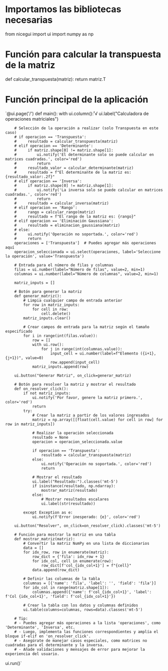 # Importamos las bibliotecas necesarias

from nicegui import ui
import numpy as np

# Función para calcular la transpuesta de la matriz

def calcular_transpuesta(matriz):
    return matriz.T

# Función principal de la aplicación

`@ui.page('/')
def main():
    with ui.column():˚√
        ui.label("Calculadora de operaciones matriciales")

        # Selección de la operación a realizar (solo Transpuesta en este caso)
        # if operacion == 'Transpuesta':
        #     resultado = calcular_transpuesta(matriz)
        # elif operacion == 'Determinante':
        #     if matriz.shape[0] != matriz.shape[1]:
        #         ui.notify('El determinante solo se puede calcular en matrices cuadradas.', color='red')
        #         return
        #     resultado_valor = calcular_determinante(matriz)
        #     resultado = f"El determinante de la matriz es: {resultado_valor:.2f}"
        # elif operacion == 'Inversa':
        #     if matriz.shape[0] != matriz.shape[1]:
        #         ui.notify('La inversa solo se puede calcular en matrices cuadradas.', color='red')
        #         return
        #     resultado = calcular_inversa(matriz)
        # elif operacion == 'Rango':
        #     rango = calcular_rango(matriz)
        #     resultado = f"El rango de la matriz es: {rango}"
        # elif operacion == 'Eliminación Gaussiana':
        #     resultado = eliminacion_gaussiana(matriz)
        # else:
        #     ui.notify('Operación no soportada.', color='red')
        #     return
        operaciones = ['Transpuesta']  # Puedes agregar más operaciones aquí
        operacion_seleccionada = ui.select(operaciones, label='Seleccione la operación', value='Transpuesta')

        # Entrada para el número de filas y columnas
        filas = ui.number(label="Número de filas", value=2, min=1)
        columnas = ui.number(label="Número de columnas", value=2, min=1)

        matriz_inputs = []

        # Botón para generar la matriz
        def generar_matriz():
            # Limpia cualquier campo de entrada anterior
            for row in matriz_inputs:
                for cell in row:
                    cell.delete()
            matriz_inputs.clear()

            # Crear campos de entrada para la matriz según el tamaño especificado
            for i in range(int(filas.value)):
                row = []
                with ui.row():
                    for j in range(int(columnas.value)):
                        input_cell = ui.number(label=f"Elemento ({i+1},{j+1})", value=0)
                        row.append(input_cell)
                matriz_inputs.append(row)

        ui.button("Generar Matriz", on_click=generar_matriz)

        # Botón para resolver la matriz y mostrar el resultado
        def on_resolver_click():
            if not matriz_inputs:
                ui.notify('Por favor, genere la matriz primero.', color='red')
                return
            try:
                # Crear la matriz a partir de los valores ingresados
                matriz = np.array([[float(cell.value) for cell in row] for row in matriz_inputs])

                # Realizar la operación seleccionada
                resultado = None
                operacion = operacion_seleccionada.value

                if operacion == 'Transpuesta':
                    resultado = calcular_transpuesta(matriz)
                else:
                    ui.notify('Operación no soportada.', color='red')
                    return

                # Mostrar el resultado
                ui.label("Resultado:").classes('mt-5')
                if isinstance(resultado, np.ndarray):
                    mostrar_matriz(resultado)
                else:
                    # Mostrar resultados escalares
                    ui.label(str(resultado))

            except Exception as e:
                ui.notify(f'Error inesperado: {e}', color='red')

        ui.button("Resolver", on_click=on_resolver_click).classes('mt-5')

        # Función para mostrar la matriz en una tabla
        def mostrar_matriz(matriz):
            # Convertir la matriz NumPy en una lista de diccionarios
            data = []
            for idx_row, row in enumerate(matriz):
                row_dict = {'fila': idx_row + 1}
                for idx_col, cell in enumerate(row):
                    row_dict[f'col_{idx_col+1}'] = f"{cell}"
                data.append(row_dict)

            # Definir las columnas de la tabla
            columnas = [{'name': 'fila', 'label': '', 'field': 'fila'}]
            for idx_col in range(matriz.shape[1]):
                columnas.append({'name': f'col_{idx_col+1}', 'label': f'Col {idx_col+1}', 'field': f'col_{idx_col+1}'})

            # Crear la tabla con los datos y columnas definidos
            ui.table(columns=columnas, rows=data).classes('mt-5')

        # Tip:
        # - Puedes agregar más operaciones a la lista 'operaciones', como 'Determinante', 'Inversa', etc.
        # - Luego, implementa las funciones correspondientes y amplía el bloque if-elif en 'on_resolver_click'.
        # - Asegúrate de manejar casos especiales, como matrices no cuadradas para el determinante y la inversa.
        # - Añade validaciones y mensajes de error para mejorar la experiencia del usuario.

ui.run()`

